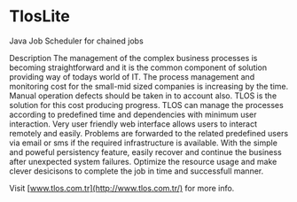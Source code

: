 TlosLite
========

Java Job Scheduler for chained jobs

Description
The management of the complex business processes is becoming straightforward and it is the common component of solution providing way of todays world of IT.
The process management and monitoring cost for the small-mid sized companies is increasing by the time. Manual operation defects should be taken in to account also.
TLOS is the solution for this cost producing progress. TLOS can manage the processes according to predefined time and dependencies with minimum user interaction.
Very user friendly web interface allows users to interact remotely and easily. Problems are forwarded to the related predefined users via email or sms if the required infrastructure is available.
With the simple and poweful persistency feature, easily recover and continue the business after unexpected system failures.
Optimize the resource usage and make clever desicisons to complete the job in time and successfull manner.

Visit [www.tlos.com.tr](http://www.tlos.com.tr/) for more info.
